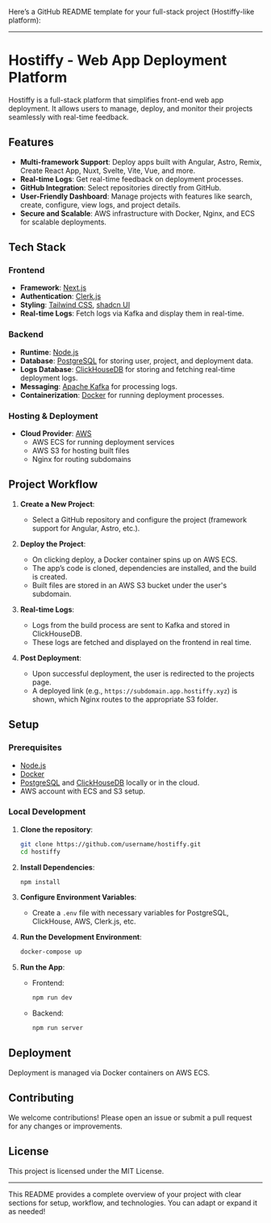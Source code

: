 Here’s a GitHub README template for your full-stack project (Hostiffy-like platform):

---

# Hostiffy - Web App Deployment Platform

Hostiffy is a full-stack platform that simplifies front-end web app deployment. It allows users to manage, deploy, and monitor their projects seamlessly with real-time feedback.

## Features

- **Multi-framework Support**: Deploy apps built with Angular, Astro, Remix, Create React App, Nuxt, Svelte, Vite, Vue, and more.
- **Real-time Logs**: Get real-time feedback on deployment processes.
- **GitHub Integration**: Select repositories directly from GitHub.
- **User-Friendly Dashboard**: Manage projects with features like search, create, configure, view logs, and project details.
- **Secure and Scalable**: AWS infrastructure with Docker, Nginx, and ECS for scalable deployments.

## Tech Stack

### Frontend
- **Framework**: [Next.js](https://nextjs.org)
- **Authentication**: [Clerk.js](https://clerk.dev)
- **Styling**: [Tailwind CSS](https://tailwindcss.com), [shadcn UI](https://shadcn.dev)
- **Real-time Logs**: Fetch logs via Kafka and display them in real-time.

### Backend
- **Runtime**: [Node.js](https://nodejs.org)
- **Database**: [PostgreSQL](https://www.postgresql.org) for storing user, project, and deployment data.
- **Logs Database**: [ClickHouseDB](https://clickhouse.com) for storing and fetching real-time deployment logs.
- **Messaging**: [Apache Kafka](https://kafka.apache.org) for processing logs.
- **Containerization**: [Docker](https://www.docker.com) for running deployment processes.

### Hosting & Deployment
- **Cloud Provider**: [AWS](https://aws.amazon.com)
  - AWS ECS for running deployment services
  - AWS S3 for hosting built files
  - Nginx for routing subdomains

## Project Workflow

1. **Create a New Project**:
   - Select a GitHub repository and configure the project (framework support for Angular, Astro, etc.).
   
2. **Deploy the Project**:
   - On clicking deploy, a Docker container spins up on AWS ECS.
   - The app’s code is cloned, dependencies are installed, and the build is created.
   - Built files are stored in an AWS S3 bucket under the user's subdomain.

3. **Real-time Logs**:
   - Logs from the build process are sent to Kafka and stored in ClickHouseDB.
   - These logs are fetched and displayed on the frontend in real time.

4. **Post Deployment**:
   - Upon successful deployment, the user is redirected to the projects page.
   - A deployed link (e.g., `https://subdomain.app.hostiffy.xyz`) is shown, which Nginx routes to the appropriate S3 folder.

## Setup

### Prerequisites

- [Node.js](https://nodejs.org)
- [Docker](https://www.docker.com)
- [PostgreSQL](https://www.postgresql.org) and [ClickHouseDB](https://clickhouse.com) locally or in the cloud.
- AWS account with ECS and S3 setup.

### Local Development

1. **Clone the repository**:
   ```bash
   git clone https://github.com/username/hostiffy.git
   cd hostiffy
   ```

2. **Install Dependencies**:
   ```bash
   npm install
   ```

3. **Configure Environment Variables**:
   - Create a `.env` file with necessary variables for PostgreSQL, ClickHouse, AWS, Clerk.js, etc.

4. **Run the Development Environment**:
   ```bash
   docker-compose up
   ```

5. **Run the App**:
   - Frontend:
     ```bash
     npm run dev
     ```
   - Backend:
     ```bash
     npm run server
     ```

## Deployment

Deployment is managed via Docker containers on AWS ECS.

## Contributing

We welcome contributions! Please open an issue or submit a pull request for any changes or improvements.

## License

This project is licensed under the MIT License.

---

This README provides a complete overview of your project with clear sections for setup, workflow, and technologies. You can adapt or expand it as needed!
